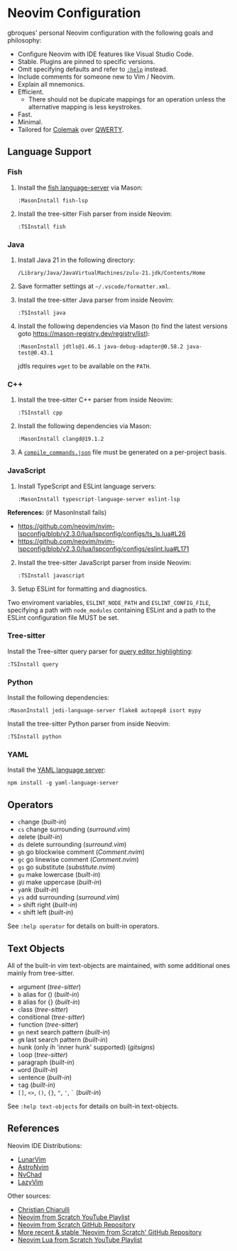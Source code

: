 # Neovim Configuration

gbroques' personal Neovim configuration with the following goals and philosophy:

* Configure Neovim with IDE features like Visual Studio Code.
* Stable. Plugins are pinned to specific versions.
* Omit specifying defaults and refer to [`:help`](https://neovim.io/doc/user/helphelp.html) instead.
* Include comments for someone new to Vim / Neovim.
* Explain all mnemonics.
* Efficient.
  * There should not be dupicate mappings for an operation unless the alternative mapping is less keystrokes.
* Fast.
* Minimal.
* Tailored for [Colemak](https://en.wikipedia.org/wiki/Colemak) over [QWERTY](https://en.wikipedia.org/wiki/QWERTY).

## Language Support

### Fish

1. Install the [fish language-server](https://www.fish-lsp.dev/) via Mason:

       :MasonInstall fish-lsp

2. Install the tree-sitter Fish parser from inside Neovim:

       :TSInstall fish

### Java

1. Install Java 21 in the following directory:

       /Library/Java/JavaVirtualMachines/zulu-21.jdk/Contents/Home

2. Save formatter settings at `~/.vscode/formatter.xml`.

3. Install the tree-sitter Java parser from inside Neovim:

       :TSInstall java

4. Install the following dependencies via Mason (to find the latest versions goto https://mason-registry.dev/registry/list):

       :MasonInstall jdtls@1.46.1 java-debug-adapter@0.58.2 java-test@0.43.1

   jdtls requires `wget` to be available on the `PATH`.

### C++

1. Install the tree-sitter C++ parser from inside Neovim:

       :TSInstall cpp

2. Install the following dependencies via Mason:

       :MasonInstall clangd@19.1.2

3. A [`compile_commands.json`](https://clangd.llvm.org/installation.html#compile_commandsjson) file must be generated on a per-project basis.

### JavaScript

1. Install TypeScript and ESLint language servers:

       :MasonInstall typescript-language-server eslint-lsp

**References:** (if MasonInstall fails)

* https://github.com/neovim/nvim-lspconfig/blob/v2.3.0/lua/lspconfig/configs/ts_ls.lua#L26
* https://github.com/neovim/nvim-lspconfig/blob/v2.3.0/lua/lspconfig/configs/eslint.lua#L171

2. Install the tree-sitter JavaScript parser from inside Neovim:

       :TSInstall javascript

3. Setup ESLint for formatting and diagnostics.

Two enviroment variables, `ESLINT_NODE_PATH` and `ESLINT_CONFIG_FILE`, specifying a path with `node_modules` containing ESLint and a path to the ESLint configuration file MUST be set.

### Tree-sitter

Install the Tree-sitter query parser for [query editor highlighting](https://github.com/nvim-treesitter/playground):

    :TSInstall query

### Python

Install the following dependencies:

    :MasonInstall jedi-language-server flake8 autopep8 isort mypy

Install the tree-sitter Python parser from inside Neovim:

    :TSInstall python

### YAML

Install the [YAML language server](https://github.com/redhat-developer/yaml-language-server):

    npm install -g yaml-language-server

## Operators

* `c`hange (*built-in*)
* `cs` change surrounding (*surround.vim*)
* `d`elete (*built-in*)
* `ds` delete surrounding (*surround.vim*)
* `gb` go blockwise comment (*Comment.nvim*)
* `gc` go linewise comment (*Comment.nvim*)
* `gs` go substitute (*substitute.nvim*)
* `gu` make lowercase (*built-in*)
* `gU` make uppercase (*built-in*)
* `y`ank (*built-in*)
* `ys` add surrounding (*surround.vim*)
* `>` shift right (*built-in*)
* `<` shift left (*built-in*)

See `:help operator` for details on built-in operators.

## Text Objects

All of the built-in vim text-objects are maintained, with some additional ones mainly from tree-sitter.

* `a`rgument (*tree-sitter*)
* `b` alias for () (*built-in*)
* `B` alias for {} (*built-in*)
* `c`lass (*tree-sitter*)
* con`d`itional (*tree-sitter*)
* `f`unction (*tree-sitter*)
* `gn` next search pattern (*built-in*)
* `gN` last search pattern (*built-in*)
* `h`unk (only ih 'inner hunk' supported) (*gitsigns*)
* `l`oop (*tree-sitter*)
* `p`aragraph (*built-in*)
* `w`ord (*built-in*)
* `s`entence (*built-in*)
* `t`ag (*built-in*)
* `[]`, `<>`, `()`, `{}`, `"`, `'`, `` ` `` (*built-in*)

See `:help text-objects` for details on built-in text-objects.

## References

Neovim IDE Distributions:

* [LunarVim](https://github.com/LunarVim/LunarVim)
* [AstroNvim](https://github.com/AstroNvim/AstroNvim)
* [NvChad](https://github.com/NvChad/NvChad)
* [LazyVim](https://github.com/LazyVim/LazyVim)

Other sources:

* [Christian Chiarulli](https://www.youtube.com/@chrisatmachine)
* [Neovim from Scratch YouTube Playlist](https://www.youtube.com/watch?v=ctH-a-1eUME&list=PLhoH5vyxr6Qq41NFL4GvhFp-WLd5xzIzZ)
* [Neovim from Scratch GitHub Repository](https://github.com/LunarVim/Neovim-from-scratch)
* [More recent & stable 'Neovim from Scratch' GitHub Repository](https://github.com/LunarVim/nvim-basic-ide)
* [Neovim Lua from Scratch YouTube Playlist](https://www.youtube.com/playlist?list=PLPDVgSbOnt7LXQ8DTzu37UwCpA0elyD0V)

